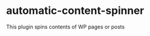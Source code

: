 automatic-content-spinner
=========================

This plugin spins contents of WP pages or posts
